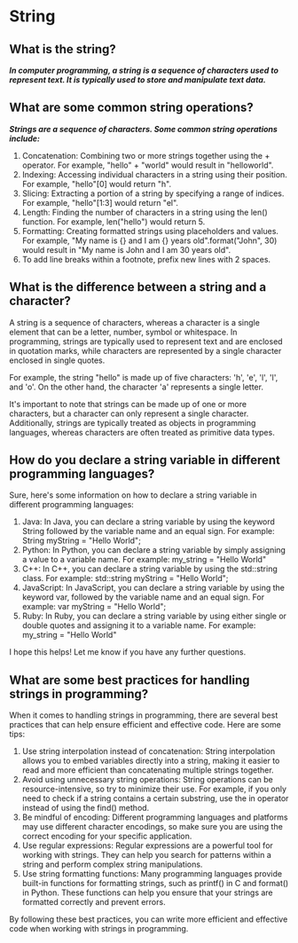 # String

## What is the string?

**_In computer programming, a string is a sequence of characters used to represent text. It is typically used to store and manipulate text data._**

## What are some common string operations?

**_Strings are a sequence of characters. Some common string operations include:_**

1. Concatenation: Combining two or more strings together using the + operator. For example, "hello" + "world" would result in "helloworld".
2. Indexing: Accessing individual characters in a string using their position. For example, "hello"[0] would return "h".
3. Slicing: Extracting a portion of a string by specifying a range of indices. For example, "hello"[1:3] would return "el".
4. Length: Finding the number of characters in a string using the len() function. For example, len("hello") would return 5.
5. Formatting: Creating formatted strings using placeholders and values. For example, "My name is {} and I am {} years old".format("John", 30) would result in "My name is John and I am 30 years old".
6. To add line breaks within a footnote, prefix new lines with 2 spaces.

## What is the difference between a string and a character?

A string is a sequence of characters, whereas a character is a single element that can be a letter, number, symbol or whitespace. In programming, strings are typically used to represent text and are enclosed in quotation marks, while characters are represented by a single character enclosed in single quotes.

For example, the string "hello" is made up of five characters: 'h', 'e', 'l', 'l', and 'o'. On the other hand, the character 'a' represents a single letter.

It's important to note that strings can be made up of one or more characters, but a character can only represent a single character. Additionally, strings are typically treated as objects in programming languages, whereas characters are often treated as primitive data types.

## How do you declare a string variable in different programming languages?

Sure, here's some information on how to declare a string variable in different programming languages:

1. Java: In Java, you can declare a string variable by using the keyword String followed by the variable name and an equal sign. For example: String myString = "Hello World";
2. Python: In Python, you can declare a string variable by simply assigning a value to a variable name. For example: my_string = "Hello World"
3. C++: In C++, you can declare a string variable by using the std::string class. For example: std::string myString = "Hello World";
4. JavaScript: In JavaScript, you can declare a string variable by using the keyword var, followed by the variable name and an equal sign. For example: var myString = "Hello World";
5. Ruby: In Ruby, you can declare a string variable by using either single or double quotes and assigning it to a variable name. For example: my_string = "Hello World"

I hope this helps! Let me know if you have any further questions.

## What are some best practices for handling strings in programming?

When it comes to handling strings in programming, there are several best practices that can help ensure efficient and effective code. Here are some tips:

1. Use string interpolation instead of concatenation: String interpolation allows you to embed variables directly into a string, making it easier to read and more efficient than concatenating multiple strings together.
2. Avoid using unnecessary string operations: String operations can be resource-intensive, so try to minimize their use. For example, if you only need to check if a string contains a certain substring, use the in operator instead of using the find() method.
3. Be mindful of encoding: Different programming languages and platforms may use different character encodings, so make sure you are using the correct encoding for your specific application.
4. Use regular expressions: Regular expressions are a powerful tool for working with strings. They can help you search for patterns within a string and perform complex string manipulations.
5. Use string formatting functions: Many programming languages provide built-in functions for formatting strings, such as printf() in C and format() in Python. These functions can help you ensure that your strings are formatted correctly and prevent errors.

By following these best practices, you can write more efficient and effective code when working with strings in programming.
